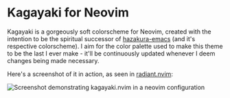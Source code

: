 Kagayaki for Neovim
===

Kagayaki is a gorgeously soft colorscheme for Neovim, created with the intention to be the spiritual successor of [hazakura-emacs](https://git.devraza.duckdns.org/devraza/hazakura-emacs) (and it's respective colorscheme).
I aim for the color palette used to make this theme to be the last I ever make - it'll be continuously updated whenever I deem changes being made necessary.

Here's a screenshot of it in action, as seen in [radiant.nvim](https://git.devraza.duckdns.org/devraza/radiant.nvim):

![Screenshot demonstrating kagayaki.nvim in a neovim configuration](https://git.devraza.duckdns.org/devraza/radiant.nvim/raw/branch/master/assets/screenshot.png)
